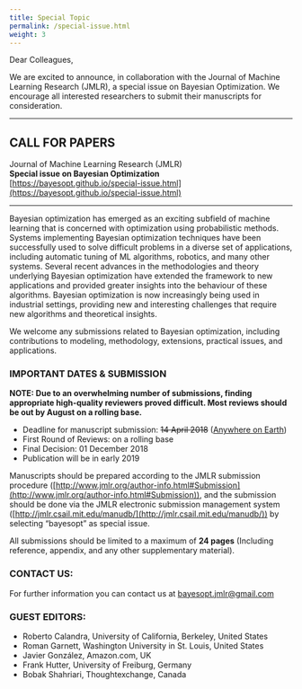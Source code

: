 ```yaml
---
title: Special Topic
permalink: /special-issue.html
weight: 3
---
```


Dear Colleagues,

We are excited to announce, in collaboration with the Journal of Machine Learning Research (JMLR), a special issue on Bayesian Optimization. We encourage all interested researchers to submit their manuscripts for consideration.


--------

## CALL FOR PAPERS

Journal of Machine Learning Research (JMLR)  
**Special issue on Bayesian Optimization**  
[https://bayesopt.github.io/special-issue.html](https://bayesopt.github.io/special-issue.html)

--------

Bayesian optimization has emerged as an exciting subfield of machine learning that is concerned with optimization using probabilistic methods. Systems implementing Bayesian optimization techniques have been successfully used to solve difficult problems in a diverse set of applications, including automatic tuning of ML algorithms, robotics, and many other systems. Several recent advances in the methodologies and theory underlying Bayesian optimization have extended the framework to new applications and provided greater insights into the behaviour of these algorithms. Bayesian optimization is now increasingly being used in industrial settings, providing new and interesting challenges that require new algorithms and theoretical insights.

We welcome any submissions related to Bayesian optimization, including contributions to modeling, methodology, extensions, practical issues, and applications.


### IMPORTANT DATES & SUBMISSION
**NOTE: Due to an overwhelming number of submissions, finding appropriate high-quality reviewers proved difficult. Most reviews should be out by August on a rolling base.**

- Deadline for manuscript submission: ~~14 April 2018~~ ([Anywhere on Earth](https://www.timeanddate.com/time/zones/aoe))
- First Round of Reviews: on a rolling base
- Final Decision: 01 December 2018
- Publication will be in early 2019

Manuscripts should be prepared according to the JMLR submission procedure ([http://www.jmlr.org/author-info.html#Submission](http://www.jmlr.org/author-info.html#Submission)), and the submission should be done via the JMLR electronic submission management system ([http://jmlr.csail.mit.edu/manudb/](http://jmlr.csail.mit.edu/manudb/)) by selecting “bayesopt” as special issue.

All submissions should be limited to a maximum of **24 pages** (Including reference, appendix, and any other supplementary material).


### CONTACT US: 
For further information you can contact us at [bayesopt.jmlr@gmail.com](mailto:bayesopt.jmlr@gmail.com)


### GUEST EDITORS:
- Roberto Calandra, University of California, Berkeley, United States
- Roman Garnett, Washington University in St. Louis, United States
- Javier González, Amazon.com, UK
- Frank Hutter, University of Freiburg, Germany
- Bobak Shahriari, Thoughtexchange, Canada

